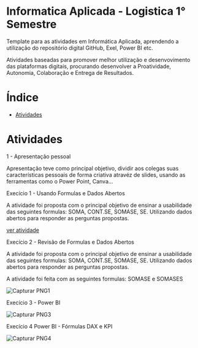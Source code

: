 # Informatica Aplicada - Logistica 1° Semestre

Template para as atividades em Informática Aplicada, aprendendo a utilização do repositório digital GitHub, Exel, Power BI etc. 

Atividades baseadas para promover melhor utilização e desenvovimento das plataformas digitais, procurando desenvolver a Proatividade, Autonomia, Colaboração e Entrega de Resultados.

# Índice

  * [Atividades](#Atividade-Informatica)

# Atividades

1 - Apresentação pessoal 

Apresentação teve como princípal objetivo, dividir aos colegas suas características pessoais de forma criativa atravéz de slides, usando as ferramentas como o Power Point, Canva...



Execício 1 - Usando Formulas e Dados Abertos

A atividade foi proposta com o principal objetivo de ensinar a usabilidade das seguintes formulas: SOMA, CONT.SE, SOMASE, SE.
Utilizando dados abertos para responder as perguntas propostas.

[ver atividade](https://github.com/user-attachments/files/17068505/Trabalho.de.informatica.1.xlsx)



Execício 2 - Revisão de Formulas e Dados Abertos

A atividade foi proposta com o principal objetivo de ensinar a usabilidade das seguintes formulas: SOMA, CONT.SE, SOMASE, SE.
Utilizando dados abertos para responder as perguntas propostas.

A atividade foi feita com as seguintes formulas: SOMASE e SOMASES

![Capturar PNG1](https://github.com/user-attachments/assets/fce260c0-f20b-4667-9f7c-351b93fbb714)


Execício 3 - Power BI

![Capturar PNG3](https://github.com/user-attachments/assets/10c85ac1-d098-4efd-8191-f8a41ed38733)

Execício 4 Power BI - Fórmulas DAX e KPI

![Capturar PNG4](https://github.com/user-attachments/assets/64ee678b-6897-4048-bf72-4d55e2f4dc6f)
